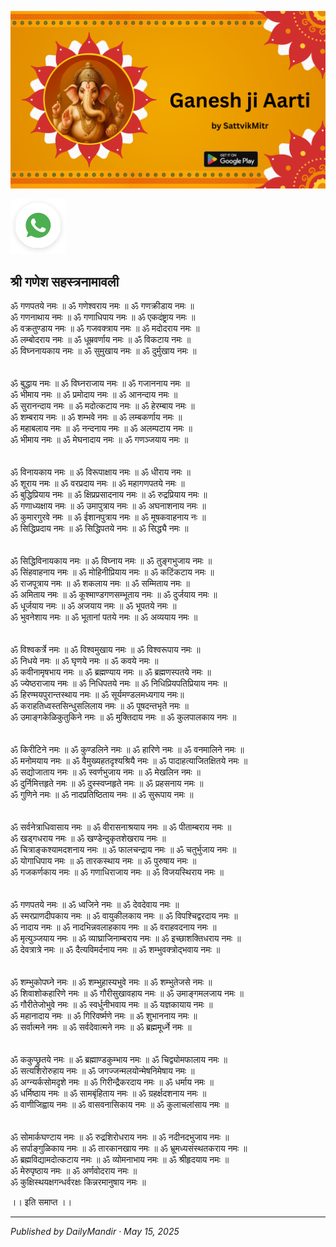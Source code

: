 <!-- Banner SVG -->
![Banner](https://raw.githubusercontent.com/anandwana001/content-repo/refs/heads/main/aarti/ganesh/ganesh_ji_aarti_banner.png)

<!-- Share & WhatsApp icons as SVG -->
<a href="https://api.whatsapp.com/send?text=Check%20out%20this%20article%20in%20the%20Daily%20Mandir%20app%3A%20https%3A%2F%2Fwww.dailymandir.com%2Farticles%3FcontentUrl%3Dhttps%253A%252F%252Fraw.githubusercontent.com%252Fanandwana001%252Fcontent-repo%252Frefs%252Fheads%252Fmain%252Fsahasranam%252Fganesh%252Fganesh_sahasranam.md%26title%3DGanesh%2520Sahasranam">
  <img src="https://raw.githubusercontent.com/anandwana001/content-repo/refs/heads/main/assets/ic_wtsapp_share_rounded.svg" alt="WhatsApp"/>
</a>

<br>

## श्री गणेश सहस्त्रनामावली

ॐ गणपतये नमः ॥ ॐ गणेश्वराय नमः ॥ ॐ गणक्रीडाय नमः ॥<br>
ॐ गणनाथाय नमः ॥ ॐ गणाधिपाय नमः ॥ ॐ एकदंष्ट्राय नमः ॥<br>
ॐ वक्रतुण्डाय नमः ॥ ॐ गजवक्त्राय नमः ॥ ॐ मदोदराय नमः ॥<br>
ॐ लम्बोदराय नमः ॥ ॐ धूम्रवर्णाय नमः ॥ ॐ विकटाय नमः ॥<br>
ॐ विघ्ननायकाय नमः ॥ ॐ सुमुखाय नमः ॥ ॐ दुर्मुखाय नमः ॥<br>
<br><br>
ॐ बुद्धाय नमः ॥ ॐ विघ्नराजाय नमः ॥ ॐ गजाननाय नमः ॥<br>
ॐ भीमाय नमः ॥ ॐ प्रमोदाय नमः ॥ ॐ आनन्दाय नमः ॥<br>
ॐ सुरानन्दाय नमः ॥ ॐ मदोत्कटाय नमः ॥ ॐ हेरम्बाय नमः ॥<br>
ॐ शम्बराय नमः ॥ ॐ शम्भवे नमः ॥ ॐ लम्बकर्णाय नमः ॥<br>
ॐ महाबलाय नमः ॥ ॐ नन्दनाय नमः ॥ ॐ अलम्पटाय नमः ॥<br>
ॐ भीमाय नमः ॥ ॐ मेघनादाय नमः ॥ ॐ गणञ्जयाय नमः ॥<br>
<br><br>
ॐ विनायकाय नमः ॥ ॐ विरूपाक्षाय नमः ॥ ॐ धीराय नमः ॥<br>
ॐ शूराय नमः ॥ ॐ वरप्रदाय नमः ॥ ॐ महागणपतये नमः ॥<br>
ॐ बुद्धिप्रियाय नमः ॥ ॐ क्षिप्रप्रसादनाय नमः ॥ ॐ रुद्रप्रियाय नमः ॥<br>
ॐ गणाध्यक्षाय नमः ॥ ॐ उमापुत्राय नमः ॥ ॐ अघनाशनाय नमः ॥<br>
ॐ कुमारगुरवे नमः ॥ ॐ ईशानपुत्राय नमः ॥ ॐ मूषकवाहनाय नः ॥<br>
ॐ सिद्धिप्रदाय नमः ॥ ॐ सिद्धिपतये नमः ॥ ॐ सिद्ध्यै नमः ॥<br>
<br><br>
ॐ सिद्धिविनायकाय नमः ॥ ॐ विघ्नाय नमः ॥ ॐ तुङ्गभुजाय नमः ॥<br>
ॐ सिंहवाहनाय नमः ॥ ॐ मोहिनीप्रियाय नमः ॥ ॐ कटिंकटाय नमः ॥<br>
ॐ राजपूत्राय नमः ॥ ॐ शकलाय नमः ॥ ॐ सम्मिताय नमः ॥<br>
ॐ अमिताय नमः ॥ ॐ कूश्माण्डगणसम्भूताय नमः ॥ ॐ दुर्जयाय नमः ॥<br>
ॐ धूर्जयाय नमः ॥ ॐ अजयाय नमः ॥ ॐ भूपतये नमः ॥<br>
ॐ भुवनेशाय नमः ॥ ॐ भूतानां पतये नमः ॥ ॐ अव्ययाय नमः ॥<br>
<br><br>
ॐ विश्वकर्त्रे नमः ॥ ॐ विश्वमुखाय नमः ॥ ॐ विश्वरूपाय नमः ॥<br>
ॐ निधये नमः ॥ ॐ घृणये नमः ॥ ॐ कवये नमः ॥<br>
ॐ कवीनामृषभाय नमः ॥ ॐ ब्रह्मण्याय नमः ॥ ॐ ब्रह्मणस्पतये नमः ॥<br>
ॐ ज्येष्ठराजाय नमः ॥ ॐ निधिपतये नमः ॥ ॐ निधिप्रियपतिप्रियाय नमः ॥<br>
ॐ हिरण्मयपुरान्तस्थाय नमः ॥ ॐ सूर्यमण्डलमध्यगाय नमः॥ <br>
ॐ कराहतिध्वस्तसिन्धुसलिलाय नमः ॥ ॐ पूषदन्तभृते नमः ॥<br>
ॐ उमाङ्गकेळिकुतुकिने नमः ॥ ॐ मुक्तिदाय नमः ॥ ॐ कुलपालकाय नमः ॥<br> 
<br><br>
ॐ किरीटिने नमः ॥ ॐ कुण्डलिने नमः ॥ ॐ हारिणे नमः ॥ ॐ वनमालिने नमः ॥<br>
ॐ मनोमयाय नमः ॥ ॐ वैमुख्यहतदृश्यश्रियै नमः ॥ ॐ पादाहत्याजितक्षितये नमः ॥<br>
ॐ सद्योजाताय नमः ॥ ॐ स्वर्णभुजाय नमः ॥ ॐ मेखलिन नमः ॥<br>
ॐ दुर्निमित्तहृते नमः ॥ ॐ दुस्स्वप्नहृते नमः ॥ ॐ प्रहसनाय नमः ॥<br>
ॐ गुणिने नमः ॥ ॐ नादप्रतिष्ठिताय नमः ॥ ॐ सुरूपाय नमः ॥<br>
<br><br>
ॐ सर्वनेत्राधिवासाय नमः ॥ ॐ वीरासनाश्रयाय नमः ॥ ॐ पीताम्बराय नमः ॥<br>
ॐ खड्गधराय नमः ॥ ॐ खण्डेन्दुकृतशेखराय नमः ॥<br>
ॐ चित्राङ्कश्यामदशनाय नमः ॥ ॐ फालचन्द्राय नमः ॥ ॐ चतुर्भुजाय नमः ॥<br>
ॐ योगाधिपाय नमः ॥ ॐ तारकस्थाय नमः ॥ ॐ पुरुषाय नमः ॥<br>
ॐ गजकर्णकाय नमः ॥ ॐ गणाधिराजाय नमः ॥ ॐ विजयस्थिराय नमः ॥<br>
<br><br>
ॐ गणपतये नमः ॥ ॐ ध्वजिने नमः ॥ ॐ देवदेवाय नमः ॥<br>
ॐ स्मरप्राणदीपकाय नमः ॥ ॐ वायुकीलकाय नमः ॥ ॐ विपश्चिद्वरदाय नमः ॥<br>
ॐ नादाय नमः ॥ ॐ नादभिन्नवलाहकाय नमः ॥ ॐ वराहवदनाय नमः ॥<br>
ॐ मृत्युञ्जयाय नमः ॥ ॐ व्याघ्राजिनाम्बराय नमः ॥ ॐ इच्छाशक्तिधराय नमः ॥<br>
ॐ देवत्रात्रे नमः ॥ ॐ दैत्यविमर्दनाय नमः ॥ ॐ शम्भुवक्त्रोद्भवाय नमः ॥<br>
<br><br>
ॐ शम्भुकोपघ्ने नमः ॥ ॐ शम्भुहास्यभुवे नमः ॥ ॐ शम्भुतेजसे नमः ॥<br>
ॐ शिवाशोकहारिणे नमः ॥ ॐ गौरीसुखावहाय नमः ॥ ॐ उमाङ्गमलजाय नमः ॥<br>
ॐ गौरीतेजोभुवे नमः ॥ ॐ स्वर्धुनीभवाय नमः ॥ ॐ यज्ञकायाय नमः ॥<br>
ॐ महानादाय नमः ॥ ॐ गिरिवर्ष्मणे नमः ॥ ॐ शुभाननाय नमः ॥<br>
ॐ सर्वात्मने नमः ॥ ॐ सर्वदेवात्मने नमः ॥ ॐ ब्रह्ममूर्ध्ने नमः ॥<br>
<br><br>
ॐ ककुप्छ्रुतये नमः ॥ ॐ ब्रह्माण्डकुम्भाय नमः ॥ ॐ चिद्व्योमफालाय नमः ॥<br>
ॐ सत्यशिरोरुहाय नमः ॥ ॐ जगज्जन्मलयोन्मेषनिमेषाय नमः ॥<br>
ॐ अग्न्यर्कसोमदृशे नमः ॥ ॐ गिरीन्द्रैकरदाय नमः ॥ ॐ धर्माय नमः ॥<br>
ॐ धर्मिष्ठाय नमः ॥ ॐ सामबृंहिताय नमः ॥ ॐ ग्रहर्क्षदशनाय नमः ॥<br>
ॐ वाणीजिह्वाय नमः ॥ ॐ वासवनासिकाय नमः ॥ ॐ कुलाचलांसाय नमः ॥<br>
<br><br>
ॐ सोमार्कघण्टाय नमः ॥ ॐ रुद्रशिरोधराय नमः ॥ ॐ नदीनदभुजाय नमः ॥<br>
ॐ सर्पाङ्गुळिकाय नमः ॥ ॐ तारकानखाय नमः ॥ ॐ भ्रूमध्यसंस्थतकराय नमः ॥<br>
ॐ ब्रह्मविद्यामदोत्कटाय नमः ॥ ॐ व्योमनाभाय नमः ॥ ॐ श्रीहृदयाय नमः ॥<br>
ॐ मेरुपृष्ठाय नमः ॥ ॐ अर्णवोदराय नमः ॥<br>
ॐ कुक्षिस्थयक्षगन्धर्वरक्षः किन्नरमानुषाय नमः ॥<br>

।। इति समाप्त ।।

---

*Published by DailyMandir · May 15, 2025*
